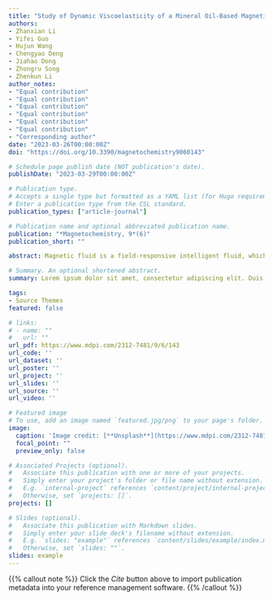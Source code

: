 ```yaml
---
title: "Study of Dynamic Viscoelasticity of a Mineral Oil-Based Magnetic Fluid"
authors:
- Zhanxian Li
- Yifei Guo
- Hujun Wang
- Chengyao Deng
- Jiahao Dong
- Zhongru Song
- Zhenkun Li
author_notes:
- "Equal contribution"
- "Equal contribution"
- "Equal contribution"
- "Equal contribution"
- "Equal contribution"
- "Equal contribution"
- "Corresponding author"
date: "2023-03-26T00:00:00Z"
doi: "https://doi.org/10.3390/magnetochemistry9060143"

# Schedule page publish date (NOT publication's date).
publishDate: "2023-03-29T00:00:00Z"

# Publication type.
# Accepts a single type but formatted as a YAML list (for Hugo requirements).
# Enter a publication type from the CSL standard.
publication_types: ["article-journal"]

# Publication name and optional abbreviated publication name.
publication: "*Magnetochemistry, 9*(6)"
publication_short: ""

abstract: Magnetic fluid is a field-responsive intelligent fluid, which has the flow characteristics of liquid and the elastic properties of solid. Because of its unique properties, it has a strong application prospect in the fields of magnetic soft robot, intelligent sensor, and so on. Dynamic viscoelasticity is a significant index to investigate the performance of magnetic fluid in the application process. In this paper, the dynamic viscoelasticity of a homemade mineral oil-based magnetic fluid was investigated under oscillatory shear experimental conditions using an MCR302 rheometer, and the effects of different temperatures and magnetic fields on the dynamic viscoelasticity were examined. Amplitude sweeps tests showed that the value of the storage modulus remained constant within the linear viscoelastic region (LVE) and the stable structure was not destroyed. As the magnetic field strength increased or the temperature increased, the range of the linear viscoelastic zone decreased. At large amplitude, the loss modulus will first appear as a peak and then decrease. The frequency sweep experiment showed that the storage modulus and loss modulus increased with the increase in angular frequency, and the greater the magnetic field intensity, the longer the internal structure relaxation time. When the magnetic field was constant, the higher the temperature, the smaller the storage modulus and loss modulus of the magnetic fluid. At high temperature, the loss coefficient of mesmeric fluid was large, and the magnetic fluid was more viscous. The lower the temperature is, the smaller the loss coefficient of the magnetic fluid is, and the magnetic fluid is more pliant. The study of dynamic viscoelasticity of magnetic fluids lays the foundation for establishing the complete structure intrinsic relationship of magnetic fluids and provides guidance for the application of magnetic fluids in magnetic 3D printing, droplet robot, and smart wear.

# Summary. An optional shortened abstract.
summary: Lorem ipsum dolor sit amet, consectetur adipiscing elit. Duis posuere tellus ac convallis placerat. Proin tincidunt magna sed ex sollicitudin condimentum.

tags:
- Source Themes
featured: false

# links:
# - name: ""
#   url: ""
url_pdf: https://www.mdpi.com/2312-7481/9/6/143
url_code: ''
url_dataset: ''
url_poster: ''
url_project: ''
url_slides: ''
url_source: ''
url_video: ''

# Featured image
# To use, add an image named `featured.jpg/png` to your page's folder. 
image:
  caption: 'Image credit: [**Unsplash**](https://www.mdpi.com/2312-7481/9/6/143)'
  focal_point: ""
  preview_only: false

# Associated Projects (optional).
#   Associate this publication with one or more of your projects.
#   Simply enter your project's folder or file name without extension.
#   E.g. `internal-project` references `content/project/internal-project/index.md`.
#   Otherwise, set `projects: []`.
projects: []

# Slides (optional).
#   Associate this publication with Markdown slides.
#   Simply enter your slide deck's filename without extension.
#   E.g. `slides: "example"` references `content/slides/example/index.md`.
#   Otherwise, set `slides: ""`.
slides: example
---
```


{{% callout note %}}
Click the *Cite* button above to import publication metadata into your reference management software.
{{% /callout %}}